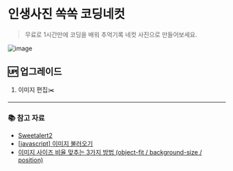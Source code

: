 # 인생사진 쏙쏙 코딩네컷 
> 무료로 1시간만에 코딩을 배워 추억기록 네컷 사진으로 만들어보세요.

![image](https://github.com/MinjuKang727/I_am_Super_Junior/assets/108849480/d7d856fb-6bd2-4c95-92c4-d9868cd4b4e8)


## 🆙 업그레이드
1. 이미지 편집✂️


---
### 📚 참고 자료
- [Sweetalert2](https://sweetalert2.github.io/)
- [[javascript] 이미지 불러오기](https://hokeydokey.tistory.com/96)
- [이미지 사이즈 비율 맞추는 3가지 방법 (object-fit / background-size / position)](https://inpa.tistory.com/entry/CSS-📚-이미지-사이즈-비율-맞추는-3가지-방법-object-fit-background-size-position)

